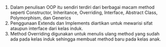 1. Dalam penulisan OOP itu sendiri terdiri dari berbagai macam method seperti Constructor, Inheritance, Overriding, Interface, Abstract Class, Polymorphism, dan Generics
2. Penggunaan Extends dan Implements diartikan untuk mewarisi sifat ataupun interface dari kelas induk.
3. Method Overriding digunakan untuk menulis ulang method yang sudah ada pada kelas induk sehingga membuat method baru pada kelas anak.